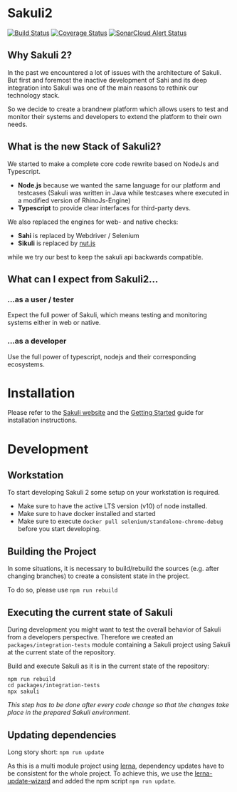 # Sakuli2

[![Build Status](https://travis-ci.com/sakuli/sakuli.svg?branch=master)](https://travis-ci.com/sakuli/sakuli) 
[![Coverage Status](https://coveralls.io/repos/github/sakuli/sakuli/badge.svg?branch=master)](https://coveralls.io/github/sakuli/sakuli?branch=master)
[![SonarCloud Alert Status](https://sonarcloud.io/api/project_badges/measure?project=sakuli:sakuli&metric=alert_status)](https://sonarcloud.io/organizations/sakuli/projects)

## Why Sakuli 2?

In the past we encountered a lot of issues with the architecture of Sakuli. But first and foremost the inactive 
development of Sahi and its deep integration into Sakuli was one of the main reasons to rethink our technology stack.

So we decide to create a brandnew platform which allows users to test and monitor their systems and developers to extend 
the platform to their own needs.

## What is the new Stack of Sakuli2?

We started to make a complete core code rewrite based on NodeJs and Typescript.

- __Node.js__ because we wanted the same language for our platform and testcases (Sakuli was written in Java while testcases where executed in a modified version of RhinoJs-Engine)
- __Typescript__ to provide clear interfaces for third-party devs.

We also replaced the engines for web- and native checks:

- __Sahi__ is replaced by Webdriver / Selenium
- __Sikuli__ is replaced by [nut.js](https://github.com/nut-tree/nut.js)

while we try our best to keep the sakuli api backwards compatible.

## What can I expect from Sakuli2...

### ...as a user / tester

Expect the full power of Sakuli, which means testing and monitoring systems either in web or native.

### ...as a developer
 
Use the full power of typescript, nodejs and their corresponding ecosystems.

# Installation

Please refer to the [Sakuli website](https://sakuli.io) and the [Getting Started](https://sakuli.io/docs/getting-started/)  guide for installation instructions.

# Development

## Workstation
To start developing Sakuli 2 some setup on your workstation is required.

* Make sure to have the active LTS version (v10) of node installed.
* Make sure to have docker installed and started
* Make sure to execute `docker pull selenium/standalone-chrome-debug` before you start developing.

## Building the Project
In some situations, it is necessary to build/rebuild the sources (e.g. after changing branches) to create a consistent
state in the project.

To do so, please use `npm run rebuild`

## Executing the current state of Sakuli
During development you might want to test the overall behavior of Sakuli from a developers perspective. Therefore we
created an `packages/integration-tests` module containing a Sakuli project using Sakuli at the current state of the
repository.

Build and execute Sakuli as it is in the current state of the repository:
```shell script
npm run rebuild
cd packages/integration-tests
npx sakuli
``` 
_This step has to be done after every code change so that the changes take place in the prepared Sakuli environment._

## Updating dependencies
Long story short: `npm run update`

As this is a multi module project using [lerna](https://www.npmjs.com/package/lerna), dependency updates have to be
consistent for the whole project. To achieve this, we use the [lerna-update-wizard](https://www.npmjs.com/package/lerna-update-wizard)
and added the npm script `npm run update`.
